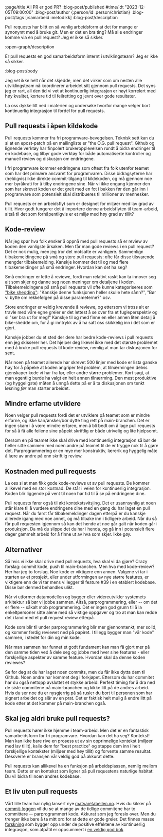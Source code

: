 :page/title All PR er god PR?
:blog-post/published #time/ldt "2023-12-05T09:00:00"
:blog-post/author {:person/id :person/christian}
:blog-post/tags [:samarbeid :metodikk]
:blog-post/description

Pull requests har blitt en så vanlig arbeidsform at det for mange er synonymt
med å bruke git. Men er det en bra ting? Må alle endringer komme via en pull
request? Jeg er ikke så sikker.

:open-graph/description

Er pull requests en god samarbeidsform internt i utviklingsteam? Jeg er ikke så
sikker.

:blog-post/body

Jeg vet ikke helt når det skjedde, men det virker som om nesten alle
utviklingsteam nå koordinerer arbeidet sitt gjennom pull requests. Det syns jeg
er rart, all den tid vi vet at kontinuerlig integrasjon er høyt korrelert med
høy kvalitet, kortere tid til feilretting og jevnt over gode resultater.

La oss dykke litt ned i materien og undersøke hvorfor mange velger bort
kontinuerlig integrasjon til fordel for pull requests.

## Pull requests i åpen kildekode

Pull requests kommer fra fri programvare-bevegelsen. Teknisk sett kan du si at
en epost-patch på en mailingliste er "the O.G. pull request". Github og lignende
verktøy har finpolert brukeropplevelsen rundt å bidra endringer til en kodebase,
og tilbyr gode verktøy for både automatiserte kontroller og manuell review og
diskusjon om endringene.

I fri programvare kommer endringene som oftest fra folk utenfor teamet som har
det primære ansvaret for programvaren. Disse bidragsyterne har (heldigvis) ikke
direkte commit-tilgang til kildekoden, og må gjennom noe mer byråkrati for å tilby
endringene sine. Når vi ikke engang kjenner den som har skrevet koden er det
greit med en fot i bakken før den går inn i programvare som potensielt skal
distribueres til millioner av mennesker.

Pull requests er en arbeidsflyt som er designet for miljøer med lav grad av
tillit. Hvor godt fungerer det å importere denne arbeidsflyten til team-arbeid,
altså til det som forhåpentligvis er et miljø med høy grad av tillit?

## Kode-review

Når jeg spør hva folk ønsker å oppnå med pull requests så er review av koden den
vanligste årsaken. Men får man gode reviews i en pull request? Det er nok mulig,
men jeg tror det motsatte er vanligere. Sammenlign tilbakemeldingene på små og
store pull requests: ofte får disse tilsvarende mengder tilbakemelding. Kanskje
kommer det til og med flere tilbakemeldinger på små endringer. Hvordan kan det
ha seg?

Små endringer er lette å reviewe, fordi man relativt raskt kan ta innover seg
alt som skjer og danne seg noen meninger om detaljene i koden. Tilbakemeldingene
på små pull requests vil ofte kunne kategoriseres som ["bike
shedding"](https://en.wikipedia.org/wiki/Law_of_triviality): "Kanskje denne
funksjonen heller skulle hete sånn?", "Bør vi bytte om rekkefølgen på disse
parameterne?" osv.

Store endringer er veldig krevende å reviewe, og ettersom vi tross alt er travle
med våre egne greier er det lettest å se over fra et fugleperspektiv og si "ser
bra ut for meg!" Kanskje til og med finne en eller annen liten detalj å
bike-shedde om, for å gi inntrykk av å ha satt oss skikkelig inn i det som er
gjort.

Kanskje jobber du et sted der dere har bedre kode-reviews i pull requests enn
jeg skisserer her. Det hjelper deg likevel ikke med det største problemet med å
bruke pull requests til kode-review, nemlig at man tar diskusjonen for sent.

Når noen på teamet allerede har skrevet 500 linjer med kode er lista ganske høy
for å påpeke at koden angriper feil problem, at tilnærmingen delvis gjenskaper
kode vi har fra før, eller andre større problemer. Kort sagt, at man egentlig
burde ha valgt en helt annen tilnærming. Den mest produktive (og hyggeligste)
måten å unngå dette på er å ta diskusjonen om tenkt løsning _før_ man starter
arbeidet.

## Mindre erfarne utviklere

Noen velger pull requests fordi det er utviklere på teamet som er mindre
erfarne, og ikke kan/ønsker/bør dytte ting rett på main-branchen. Det er ingen
skam i å være mindre erfaren, men å bli bedt om å lage pull requests for så å få
alle feilene sine påpekt skriftlig er både utrivelig og lite hjelpsomt.

Dersom en på teamet ikke skal drive med kontinuerlig integrasjon så bør de
heller sitte sammen med noen andre på teamet til de er trygge nok til å gjøre
det. Parprogrammering er en mye mer konstruktiv, lærerik og hyggelig måte å lære
av andre på enn skriftlig review.

## Kostnaden med pull requests

La oss si at man fikk gode kode-reviews ut av pull requests. De kommer allikevel
med en stor kostnad: De står i veien for kontinuerlig integrasjon. Koden blir
liggende på vent til noen har tid til å se på endringene dine.

Pull requests fører også til økt kontekstsvitsjing. Det er usannsynlig at noen
står klare til å vurdere endringene dine med en gang du har laget en pull
request. Når du først får tilbakemeldinger dagen etterpå er du kanskje allerede
igang med noe annet, og må tilbake inn i tidligere arbeid. Når du så får pull
requesten igjennom så kan det hende at noe går galt når koden går i produksjon.
Da må du slippe det du har i henda, og gå inn i potensielt flere dager gammelt
arbeid for å finne ut av hva som skjer. Ikke gøy.

## Alternativer

Så hvis vi ikke skal drive med pull requests, hva skal vi da gjøre? Crazy
forslag: commit kode, push til main-branchen. Men hva med kode-review? Her har
jeg to forslag. Noe kode er viktigere enn annen. Valgene vi tar i starten av et
prosjekt, eller under utformingen av nye større features, er viktigere enn de vi
tar mens vi legger til feature #39 i en etablert kodebase. Disse bør dermed
behandles ulikt.

Når vi utformer datamodellen og bygger eller videreutvikler systemets arkitektur
så bør vi jobbe sammen. Altså, parprogrammering, eller -- om det er flere --
såkalt mob programmering. Det er ingen god grunn til å la enkeltpersoner sitte
alene med så viktige oppgaver og tro at man kan redde det i land med et pull
request review etterpå.

Kode som blir til under parprogrammering blir mer gjennomtenkt, mer solid, og
kommer ferdig reviewet ned på papiret. I tillegg bygger man "vår kode" sammen, i
stedet for din og min kode.

Når man sammen har funnet et godt fundament kan man få gjort mer på den samme
tiden ved å dele seg og jobbe med hver sine features - eller forskjellige
aspekter av samme feature. Hvordan skal da denne koden reviewes?

Se for deg at du har laget noen commits, men du får ikke dytta dem til Github.
Noen andre har kommet deg i forkjøpet. Ettersom du har commitet har du også
nettopp avsluttet et stykke arbeid. Perfekt timing for å dra ned de siste
commitene på main-branchen og kikke litt på de andres arbeid. Hvis du ser noe du
er nysgjerrig på så rusler du bort til personen som har signert arbeidet og slår
av en prat. Det er faktisk helt mulig å endre litt på kode etter at det kommer
på main-branchen også.

## Skal jeg aldri bruke pull requests?

Pull requests hører ikke hjemme i team-arbeid. Men det er en fantastisk
samarbeidsform for fri programvare. Hvordan kan det ha seg? Kontekst! Man kan
ikke bare rive en prosess ut av sin opprinnelige kontekst (miljøer med lav
tillit), kalle dem for "best practice" og stappe dem inn i helt forskjellige
kontekster (miljøer med høy tillit) og forvente samme resultat. Dessverre er
bransjen vår veldig god på akkurat dette.

Pull requests kan allikevel ha en funksjon på arbeidsplassen, nemlig mellom
team. Dette er en kontekst som ligner på pull requestens naturlige habitat: Du
vil bidra til noen andres kodebase.

## Et liv uten pull requests

Vårt lille team har nylig lansert nye
[matvaretabellen.no](https://www.matvaretabellen.no). Hvis du kikker på
[commit-loggen](https://github.com/Mattilsynet/matvaretabellen-deux/commits?after=e9299371a774a33ce7920bc467008e259c045a93+664) vil
du se at mange av de tidlige commitene har to committere -- parprogrammert kode.
Akkurat som jeg foreslo over. Men du trenger ikke bare å ta mitt ord for at
dette er gode greier. Det finnes masse
[forskning](https://cloud.google.com/devops/state-of-devops/) som bygger opp
under de positive effektene av kontinuerlig integrasjon, som atpåtil er
oppsummert i [en veldig god
bok](https://www.amazon.com/Accelerate-Software-Performing-Technology-Organizations/dp/1942788339).

